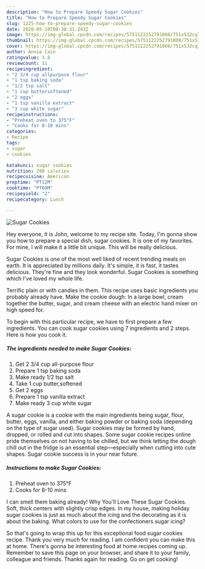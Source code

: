```yaml
---
description: "How to Prepare Speedy Sugar Cookies"
title: "How to Prepare Speedy Sugar Cookies"
slug: 1225-how-to-prepare-speedy-sugar-cookies
date: 2020-05-18T00:30:31.243Z
image: https://img-global.cpcdn.com/recipes/5751122252791808/751x532cq70/sugar-cookies-recipe-main-photo.jpg
thumbnail: https://img-global.cpcdn.com/recipes/5751122252791808/751x532cq70/sugar-cookies-recipe-main-photo.jpg
cover: https://img-global.cpcdn.com/recipes/5751122252791808/751x532cq70/sugar-cookies-recipe-main-photo.jpg
author: Annie Cain
ratingvalue: 3.8
reviewcount: 11
recipeingredient:
- "2 3/4 cup allpurpose flour"
- "1 tsp baking soda"
- "1/2 tsp salt"
- "1 cup buttersoftened"
- "2 eggs"
- "1 tsp vanilla extract"
- "3 cup white sugar"
recipeinstructions:
- "Preheat oven to 375°F"
- "Cooks for 8-10 mins"
categories:
- Recipe
tags:
- sugar
- cookies

katakunci: sugar cookies 
nutrition: 208 calories
recipecuisine: American
preptime: "PT12M"
cooktime: "PT60M"
recipeyield: "2"
recipecategory: Lunch

---
```



![Sugar Cookies](https://img-global.cpcdn.com/recipes/5751122252791808/751x532cq70/sugar-cookies-recipe-main-photo.jpg)

Hey everyone, it is John, welcome to my recipe site. Today, I'm gonna show you how to prepare a special dish, sugar cookies. It is one of my favorites. For mine, I will make it a little bit unique. This will be really delicious.

Sugar Cookies is one of the most well liked of recent trending meals on earth. It is appreciated by millions daily. It's simple, it is fast, it tastes delicious. They're fine and they look wonderful. Sugar Cookies is something which I've loved my whole life.

Terrific plain or with candies in them. This recipe uses basic ingredients you probably already have. Make the cookie dough: In a large bowl, cream together the butter, sugar, and cream cheese with an electric hand mixer on high speed for.


To begin with this particular recipe, we have to first prepare a few ingredients. You can cook sugar cookies using 7 ingredients and 2 steps. Here is how you cook it.

<!--inarticleads1-->

##### The ingredients needed to make Sugar Cookies:

1. Get 2 3/4 cup all-purpose flour
1. Prepare 1 tsp baking soda
1. Make ready 1/2 tsp salt
1. Take 1 cup butter,softened
1. Get 2 eggs
1. Prepare 1 tsp vanilla extract
1. Make ready 3 cup white sugar


A sugar cookie is a cookie with the main ingredients being sugar, flour, butter, eggs, vanilla, and either baking powder or baking soda (depending on the type of sugar used). Sugar cookies may be formed by hand, dropped, or rolled and cut into shapes. Some sugar cookie recipes online pride themselves on not having to be chilled, but we think letting the dough chill out in the fridge is an essential step—especially when cutting into cute shapes. Sugar cookie success is in your near future. 

<!--inarticleads2-->

##### Instructions to make Sugar Cookies:

1. Preheat oven to 375°F
1. Cooks for 8-10 mins


I can smell them baking already! Why You&#39;ll Love These Sugar Cookies. Soft, thick centers with slightly crisp edges. In my house, making holiday sugar cookies is just as much about the icing and the decorating as it is about the baking. What colors to use for the confectioners sugar icing? 

So that's going to wrap this up for this exceptional food sugar cookies recipe. Thank you very much for reading. I am confident you can make this at home. There's gonna be interesting food at home recipes coming up. Remember to save this page on your browser, and share it to your family, colleague and friends. Thanks again for reading. Go on get cooking!
